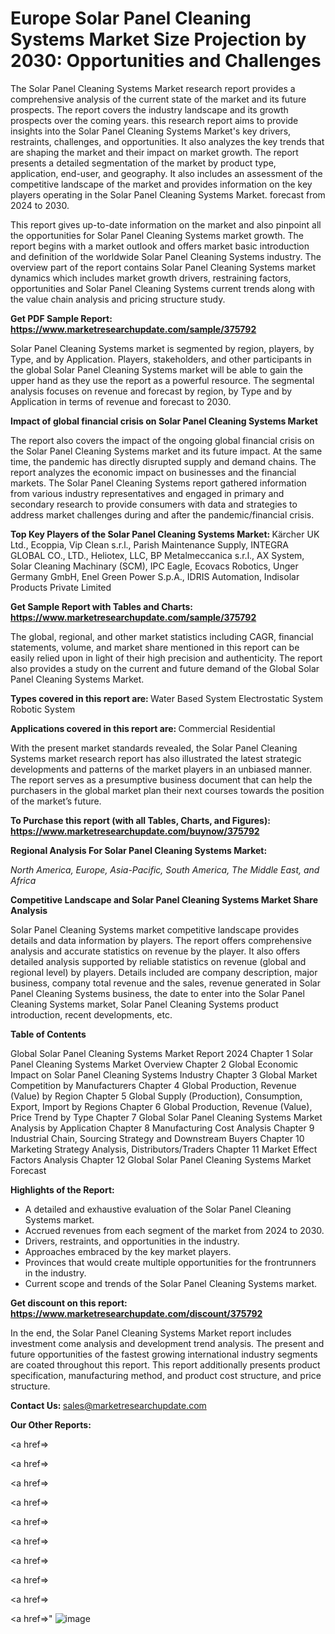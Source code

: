 # Europe Solar Panel Cleaning Systems Market Size Projection by 2030: Opportunities and Challenges

The Solar Panel Cleaning Systems Market research report provides a comprehensive analysis of the current state of the market and its future prospects. The report covers the industry landscape and its growth prospects over the coming years. this research report aims to provide insights into the Solar Panel Cleaning Systems Market's key drivers, restraints, challenges, and opportunities. It also analyzes the key trends that are shaping the market and their impact on market growth. The report presents a detailed segmentation of the market by product type, application, end-user, and geography. It also includes an assessment of the competitive landscape of the market and provides information on the key players operating in the Solar Panel Cleaning Systems Market. forecast from 2024 to 2030.

This report gives up-to-date information on the market and also pinpoint all the opportunities for Solar Panel Cleaning Systems market growth. The report begins with a market outlook and offers market basic introduction and definition of the worldwide Solar Panel Cleaning Systems industry. The overview part of the report contains Solar Panel Cleaning Systems market dynamics which includes market growth drivers, restraining factors, opportunities and Solar Panel Cleaning Systems current trends along with the value chain analysis and pricing structure study.

<strong><b>Get PDF Sample Report: <a href=https://www.marketresearchupdate.com/sample/375792>https://www.marketresearchupdate.com/sample/375792</a></b></strong>

Solar Panel Cleaning Systems market is segmented by region, players, by Type, and by Application. Players, stakeholders, and other participants in the global Solar Panel Cleaning Systems market will be able to gain the upper hand as they use the report as a powerful resource. The segmental analysis focuses on revenue and forecast by region, by Type and by Application in terms of revenue and forecast to 2030.

<strong><b>Impact of global financial crisis on Solar Panel Cleaning Systems Market</b></strong>

The report also covers the impact of the ongoing global financial crisis on the Solar Panel Cleaning Systems market and its future impact. At the same time, the pandemic has directly disrupted supply and demand chains. The report analyzes the economic impact on businesses and the financial markets. The Solar Panel Cleaning Systems report gathered information from various industry representatives and engaged in primary and secondary research to provide consumers with data and strategies to address market challenges during and after the pandemic/financial crisis.

<strong><b>Top Key Players of the Solar Panel Cleaning Systems Market:
</b></strong>Kärcher UK Ltd., Ecoppia, Vip Clean s.r.l., Parish Maintenance Supply, INTEGRA GLOBAL CO., LTD., Heliotex, LLC, BP Metalmeccanica s.r.l., AX System, Solar Cleaning Machinary (SCM), IPC Eagle, Ecovacs Robotics, Unger Germany GmbH, Enel Green Power S.p.A., IDRIS Automation, Indisolar Products Private Limited<strong><b>
</b></strong>

<strong><b>Get Sample Report with Tables and Charts: <a href=https://www.marketresearchupdate.com/sample/375792>https://www.marketresearchupdate.com/sample/375792</a></b></strong>

The global, regional, and other market statistics including CAGR, financial statements, volume, and market share mentioned in this report can be easily relied upon in light of their high precision and authenticity. The report also provides a study on the current and future demand of the Global Solar Panel Cleaning Systems Market.

<strong><b>Types covered in this report are:
</b></strong>Water Based System
Electrostatic System
Robotic System<strong><b>
</b></strong>

<strong><b>Applications covered in this report are:
</b></strong>Commercial
Residential<strong><b>
</b></strong>

With the present market standards revealed, the Solar Panel Cleaning Systems market research report has also illustrated the latest strategic developments and patterns of the market players in an unbiased manner. The report serves as a presumptive business document that can help the purchasers in the global market plan their next courses towards the position of the market’s future.

<strong><b>To Purchase this report (with all Tables, Charts, and Figures): <a href=https://www.marketresearchupdate.com/buynow/375792>https://www.marketresearchupdate.com/buynow/375792</a></b></strong>

<strong><b>Regional Analysis For Solar Panel Cleaning Systems Market:</b></strong>

<em><i>North America, Europe, Asia-Pacific, South America, The Middle East, and Africa</i></em>

<strong><b>Competitive Landscape and Solar Panel Cleaning Systems Market Share Analysis</b></strong>

Solar Panel Cleaning Systems market competitive landscape provides details and data information by players. The report offers comprehensive analysis and accurate statistics on revenue by the player. It also offers detailed analysis supported by reliable statistics on revenue (global and regional level) by players. Details included are company description, major business, company total revenue and the sales, revenue generated in Solar Panel Cleaning Systems business, the date to enter into the Solar Panel Cleaning Systems market, Solar Panel Cleaning Systems product introduction, recent developments, etc.

<strong><b>Table of Contents</b></strong>

Global Solar Panel Cleaning Systems Market Report 2024
Chapter 1 Solar Panel Cleaning Systems Market Overview
Chapter 2 Global Economic Impact on Solar Panel Cleaning Systems Industry
Chapter 3 Global Market Competition by Manufacturers
Chapter 4 Global Production, Revenue (Value) by Region
Chapter 5 Global Supply (Production), Consumption, Export, Import by Regions
Chapter 6 Global Production, Revenue (Value), Price Trend by Type
Chapter 7 Global Solar Panel Cleaning Systems Market Analysis by Application
Chapter 8 Manufacturing Cost Analysis
Chapter 9 Industrial Chain, Sourcing Strategy and Downstream Buyers
Chapter 10 Marketing Strategy Analysis, Distributors/Traders
Chapter 11 Market Effect Factors Analysis
Chapter 12 Global Solar Panel Cleaning Systems Market Forecast

<strong><b>Highlights of the Report:</b></strong>

- A detailed and exhaustive evaluation of the Solar Panel Cleaning Systems market.
- Accrued revenues from each segment of the market from 2024 to 2030.
- Drivers, restraints, and opportunities in the industry.
- Approaches embraced by the key market players.
- Provinces that would create multiple opportunities for the frontrunners in the industry.
- Current scope and trends of the Solar Panel Cleaning Systems market.

<strong><b>Get discount on this report: <a href=https://www.marketresearchupdate.com/discount/375792>https://www.marketresearchupdate.com/discount/375792</a></b></strong>

In the end, the Solar Panel Cleaning Systems Market report includes investment come analysis and development trend analysis. The present and future opportunities of the fastest growing international industry segments are coated throughout this report. This report additionally presents product specification, manufacturing method, and product cost structure, and price structure.

<strong><b>Contact Us:
</b></strong>sales@marketresearchupdate.com

<strong>Our Other Reports:</strong>

<a href=></a>

<a href=></a>

<a href=></a>

<a href=></a>

<a href=></a>

<a href=></a>

<a href=></a>

<a href=></a>

<a href=></a>

<a href=></a>"
![image](https://github.com/Gayatrikarjule/Market-Analysis-360/assets/97346546/fa330700-2f74-4817-905c-be305222e983)
